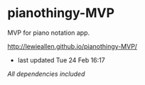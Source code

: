 # pianothingy-MVP

MVP for piano notation app.

http://lewieallen.github.io/pianothingy-MVP/
- last updated Tue 24 Feb 16:17

*All dependencies included*
